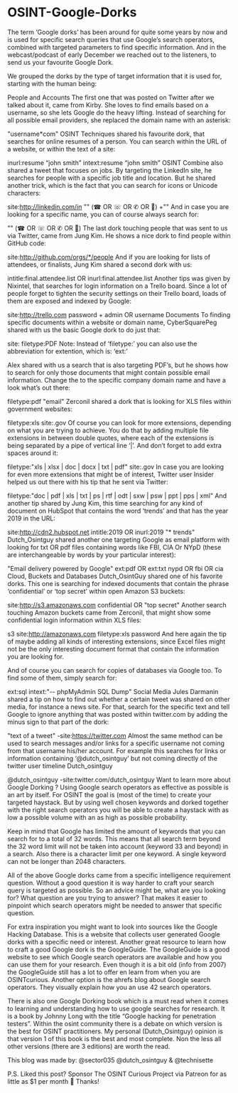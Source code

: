 # OSINT-Google-Dorks

The term ‘Google dorks’ has been around for quite some years by now and is used for specific search queries that use Google’s search operators, combined with targeted parameters to find specific information. And in the webcast/podcast of early December we reached out to the listeners, to send us your favourite Google Dork.

We grouped the dorks by the type of target information that it is used for, starting with the human being:

People and Accounts
The first one that was posted on Twitter after we talked about it, came from Kirby. She loves to find emails based on a username, so she lets Google do the heavy lifting. Instead of searching for all possible email providers, she replaced the domain name with an asterisk:

"username*com"
OSINT Techniques shared his favourite dork, that searches for online resumes of a person. You can search within the URL of a website, or within the text of a site:

inurl:resume “john smith”
intext:resume “john smith”
OSINT Combine also shared a tweet that focuses on jobs. By targeting the LinkedIn site, he searches for people with a specific job title and location. But he shared another trick, which is the fact that you can search for icons or Unicode characters:

site:http://linkedin.com/in "<job title>" (☎ OR ☏ OR ✆ OR 📱) +"<location>"
And in case you are looking for a specific name, you can of course always search for:

"<name>" (☎ OR ☏ OR ✆ OR 📱)
The last dork touching people that was sent to us via Twitter, came from Jung Kim. He shows a nice dork to find people within GitHub code:

site:http://github.com/orgs/*/people
And if you are looking for lists of attendees, or finalists, Jung Kim shared a second dork with us:

intitle:final.attendee.list OR inurl:final.attendee.list
Another tips was given by Nixintel, that searches for login information on a Trello board. Since a lot of people forget to tighten the security settings on their Trello board, loads of them are exposed and indexed by Google:

site:http://trello.com password + admin OR username
Documents
To finding specific documents within a website or domain name, CyberSquarePeg shared with us the basic Google dork to do just that:

site:<domain> filetype:PDF
Note: Instead of ‘filetype:’ you can also use the abbreviation for extention, which is: ‘ext:’

Alex shared with us a search that is also targeting PDF’s, but he shows how to search for only those documents that might contain possible email information. Change the <domain> to the specific company domain name and have a look what’s out there:

filetype:pdf <domain> "email"
Zerconil shared a dork that is looking for XLS files within government websites:

filetype:xls site:.gov
Of course you can look for more extensions, depending on what you are trying to achieve. You do that by adding multiple file extensions in between double quotes, where each of the extensions is being separated by a pipe of vertical line ‘|’. And don’t forget to add extra spaces around it:

filetype:"xls | xlsx | doc | docx | txt | pdf" site:.gov
In case you are looking for even more extensions that might be of interest, Twitter user Insider helped us out there with his tip that he sent via Twitter:

filetype:"doc | pdf | xls | txt | ps | rtf | odt | sxw | psw | ppt | pps | xml"
And another tip shared by Jung Kim, this time searching for any kind of document on HubSpot that contains the word ‘trends’ and that has the year 2019 in the URL:

site:http://cdn2.hubspot.net intitle:2019 OR inurl:2019 "* trends"
Dutch_Osintguy shared another one targeting Google as email platform with looking for txt OR pdf files containing words like FBI, CIA Or NYpD (these are interchangeable by words by your particular interest):

"Email delivery powered by Google" ext:pdf OR ext:txt nypd OR fbi OR cia
Cloud, Buckets and Databases
Dutch_OsintGuy shared one of his favorite dorks. This one is searching for indexed documents that contain the phrase ‘confidential’ or ‘top secret’ within open Amazon S3 buckets:

site:http://s3.amazonaws.com confidential OR "top secret"
Another search touching Amazon buckets came from Zerconil, that might show some confidential login information within XLS files:

s3 site:http://amazonaws.com filetype:xls password
And here again the tip of maybe adding all kinds of interesting extensions, since Excel files might not be the only interesting document format that contain the information you are looking for.

And of course you can search for copies of databases via Google too. To find some of them, simply search for:

ext:sql intext:"-- phpMyAdmin SQL Dump"
Social Media
Jules Darmanin shared a tip on how to find out whether a certain tweet was shared on other media, for instance a news site. For that, search for the specific text and tell Google to ignore anything that was posted within twitter.com by adding the minus sign to that part of the dork:

"text of a tweet" -site:https://twitter.com
Almost the same method can be used to search messages and/or links for a specific username not coming from that username his/her account. For example this searches for links or information containing ‘@dutch_osintguy’ but not coming directly of the twitter user timeline Dutch_osintguy

@dutch_osintguy -site:twitter.com/dutch_osintguy
Want to learn more about Google Dorking ?
Using Google search operators as effective as possible is an art by itself. For OSINT the goal is (most of the time) to create your targeted haystack. But by using well chosen keywords and dorked together with the right search operators you will be able to create a haystack with as low a possible volume with an as high as possible probability.

Keep in mind that Google has limited the amount of keywords that you can search for to a total of 32 words. This means that all search term beyond the 32 word limit will not be taken into account (keyword 33 and beyond) in a search. Also there is a character limit per one keyword. A single keyword can not be longer than 2048 characters.

All of the above Google dorks came from a specific intelligence requirement question. Without a good question it is way harder to craft your search query is targeted as possible. So an advice might be, what are you looking for? What question are you trying to answer? That makes it easier to pinpoint which search operators might be needed to answer that specific question.

For extra inspiration you might want to look into sources like the Google Hacking Database. This is a website that collects user generated Google dorks with a specific need or interest. Another great resource to learn how to craft a good Google dork is the GoogleGuide. The GoogleGuide is a good website to see which Google search operators are available and how you can use them for your research. Even though it is a bit old (info from 2007) the GoogleGuide still has a lot to offer en learn from when you are OSINTcurious. Another option is the ahrefs blog about Google search operators. They visually explain how you an use 42 search operators.

There is also one Google Dorking book which is a must read when it comes to learning and understanding how to use google searches for research. It is a book by Johnny Long with the title “Google hacking for penetration testers”. Within the osint community there is a debate on which version is the best for OSINT practitioners. My personal (Dutch_Osintguy) opinion is that version 1 of this book is the best and most complete. Non the less all other versions (there are 3 editions) are worth the read.

This blog was made by: @sector035 @dutch_osintguy & @technisette

P.S. Liked this post? Sponsor The OSINT Curious Project via Patreon for as little as $1 per month 🙂 Thanks!
